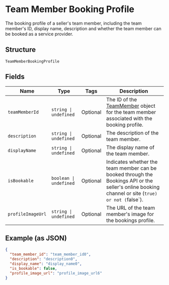 
# Team Member Booking Profile

The booking profile of a seller's team member, including the team member's ID, display name, description and whether the team member can be booked as a service provider.

## Structure

`TeamMemberBookingProfile`

## Fields

| Name | Type | Tags | Description |
|  --- | --- | --- | --- |
| `teamMemberId` | `string \| undefined` | Optional | The ID of the [TeamMember](/doc/models/team-member.md) object for the team member associated with the booking profile. |
| `description` | `string \| undefined` | Optional | The description of the team member. |
| `displayName` | `string \| undefined` | Optional | The display name of the team member. |
| `isBookable` | `boolean \| undefined` | Optional | Indicates whether the team member can be booked through the Bookings API or the seller's online booking channel or site (`true) or not (`false`). |
| `profileImageUrl` | `string \| undefined` | Optional | The URL of the team member's image for the bookings profile. |

## Example (as JSON)

```json
{
  "team_member_id": "team_member_id0",
  "description": "description0",
  "display_name": "display_name0",
  "is_bookable": false,
  "profile_image_url": "profile_image_url6"
}
```

